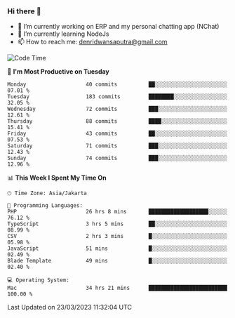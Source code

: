 ### Hi there 👋

- 🔭 I’m currently working on ERP and my personal chatting app (NChat)
- 🌱 I’m currently learning NodeJs
- 📫 How to reach me: denridwansaputra@gmail.com


<!--START_SECTION:waka-->
![Code Time](http://img.shields.io/badge/Code%20Time-2%2C831%20hrs%2011%20mins-blue)

📅 **I'm Most Productive on Tuesday** 

```text
Monday                   40 commits          ██░░░░░░░░░░░░░░░░░░░░░░░   07.01 % 
Tuesday                  183 commits         ████████░░░░░░░░░░░░░░░░░   32.05 % 
Wednesday                72 commits          ███░░░░░░░░░░░░░░░░░░░░░░   12.61 % 
Thursday                 88 commits          ████░░░░░░░░░░░░░░░░░░░░░   15.41 % 
Friday                   43 commits          ██░░░░░░░░░░░░░░░░░░░░░░░   07.53 % 
Saturday                 71 commits          ███░░░░░░░░░░░░░░░░░░░░░░   12.43 % 
Sunday                   74 commits          ███░░░░░░░░░░░░░░░░░░░░░░   12.96 % 
```


📊 **This Week I Spent My Time On** 

```text
🕑︎ Time Zone: Asia/Jakarta

💬 Programming Languages: 
PHP                      26 hrs 8 mins       ███████████████████░░░░░░   76.12 % 
TypeScript               3 hrs 5 mins        ██░░░░░░░░░░░░░░░░░░░░░░░   08.99 % 
CSV                      2 hrs 3 mins        █░░░░░░░░░░░░░░░░░░░░░░░░   05.98 % 
JavaScript               51 mins             █░░░░░░░░░░░░░░░░░░░░░░░░   02.49 % 
Blade Template           49 mins             █░░░░░░░░░░░░░░░░░░░░░░░░   02.40 % 

💻 Operating System: 
Mac                      34 hrs 21 mins      █████████████████████████   100.00 % 
```


 Last Updated on 23/03/2023 11:32:04 UTC
<!--END_SECTION:waka-->
